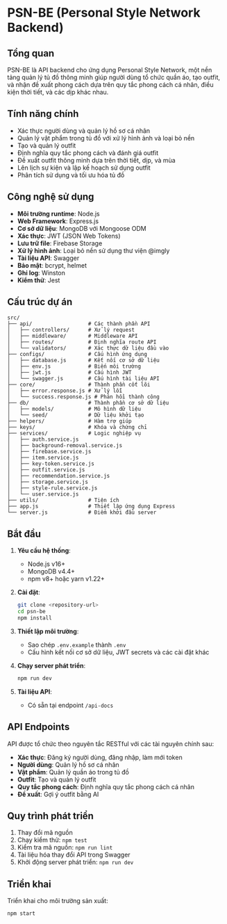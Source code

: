 # PSN-BE (Personal Style Network Backend)

## Tổng quan
PSN-BE là API backend cho ứng dụng Personal Style Network, một nền tảng quản lý tủ đồ thông minh giúp người dùng tổ chức quần áo, tạo outfit, và nhận đề xuất phong cách dựa trên quy tắc phong cách cá nhân, điều kiện thời tiết, và các dịp khác nhau.

## Tính năng chính
- Xác thực người dùng và quản lý hồ sơ cá nhân
- Quản lý vật phẩm trong tủ đồ với xử lý hình ảnh và loại bỏ nền
- Tạo và quản lý outfit
- Định nghĩa quy tắc phong cách và đánh giá outfit
- Đề xuất outfit thông minh dựa trên thời tiết, dịp, và mùa
- Lên lịch sự kiện và lập kế hoạch sử dụng outfit
- Phân tích sử dụng và tối ưu hóa tủ đồ

## Công nghệ sử dụng
- **Môi trường runtime**: Node.js
- **Web Framework**: Express.js
- **Cơ sở dữ liệu**: MongoDB với Mongoose ODM
- **Xác thực**: JWT (JSON Web Tokens)
- **Lưu trữ file**: Firebase Storage
- **Xử lý hình ảnh**: Loại bỏ nền sử dụng thư viện @imgly
- **Tài liệu API**: Swagger
- **Bảo mật**: bcrypt, helmet
- **Ghi log**: Winston
- **Kiểm thử**: Jest

## Cấu trúc dự án
```
src/
├── api/                  # Các thành phần API
│   ├── controllers/      # Xử lý request
│   ├── middleware/       # Middleware API
│   ├── routes/           # Định nghĩa route API
│   └── validators/       # Xác thực dữ liệu đầu vào
├── configs/              # Cấu hình ứng dụng
│   ├── database.js       # Kết nối cơ sở dữ liệu
│   ├── env.js            # Biến môi trường
│   ├── jwt.js            # Cấu hình JWT
│   └── swagger.js        # Cấu hình tài liệu API
├── core/                 # Thành phần cốt lõi
│   ├── error.response.js # Xử lý lỗi
│   └── success.response.js # Phản hồi thành công
├── db/                   # Thành phần cơ sở dữ liệu
│   ├── models/           # Mô hình dữ liệu
│   └── seed/             # Dữ liệu khởi tạo
├── helpers/              # Hàm trợ giúp
├── keys/                 # Khóa và chứng chỉ
├── services/             # Logic nghiệp vụ
│   ├── auth.service.js
│   ├── background-removal.service.js
│   ├── firebase.service.js
│   ├── item.service.js
│   ├── key-token.service.js
│   ├── outfit.service.js
│   ├── recommendation.service.js
│   ├── storage.service.js
│   ├── style-rule.service.js
│   └── user.service.js
├── utils/                # Tiện ích
├── app.js                # Thiết lập ứng dụng Express
└── server.js             # Điểm khởi đầu server
```

## Bắt đầu
1. **Yêu cầu hệ thống**:
   - Node.js v16+
   - MongoDB v4.4+
   - npm v8+ hoặc yarn v1.22+

2. **Cài đặt**:
   ```bash
   git clone <repository-url>
   cd psn-be
   npm install
   ```

3. **Thiết lập môi trường**:
   - Sao chép `.env.example` thành `.env`
   - Cấu hình kết nối cơ sở dữ liệu, JWT secrets và các cài đặt khác

4. **Chạy server phát triển**:
   ```bash
   npm run dev
   ```

5. **Tài liệu API**:
   - Có sẵn tại endpoint `/api-docs`

## API Endpoints
API được tổ chức theo nguyên tắc RESTful với các tài nguyên chính sau:

- **Xác thực**: Đăng ký người dùng, đăng nhập, làm mới token
- **Người dùng**: Quản lý hồ sơ cá nhân
- **Vật phẩm**: Quản lý quần áo trong tủ đồ
- **Outfit**: Tạo và quản lý outfit
- **Quy tắc phong cách**: Định nghĩa quy tắc phong cách cá nhân
- **Đề xuất**: Gợi ý outfit bằng AI

## Quy trình phát triển
1. Thay đổi mã nguồn
2. Chạy kiểm thử: `npm test`
3. Kiểm tra mã nguồn: `npm run lint`
4. Tài liệu hóa thay đổi API trong Swagger
5. Khởi động server phát triển: `npm run dev`

## Triển khai
Triển khai cho môi trường sản xuất:
```bash
npm start
``` 